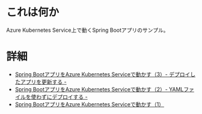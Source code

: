 # これは何か

Azure Kubernetes Service上で動くSpring Bootアプリのサンプル。

# 詳細

- [Spring BootアプリをAzure Kubernetes Serviceで動かす（3）- デプロイしたアプリを更新する -](https://miyohide.hatenablog.com/entry/2022/11/05/213251)
- [Spring BootアプリをAzure Kubernetes Serviceで動かす（2）- YAMLファイルを使わずにデプロイする -](https://miyohide.hatenablog.com/entry/2022/10/23/114339)
- [Spring BootアプリをAzure Kubernetes Serviceで動かす（1）](https://miyohide.hatenablog.com/entry/2022/10/16/120332)
